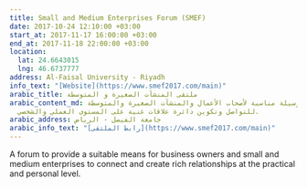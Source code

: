 ```yaml
---
title: Small and Medium Enterprises Forum (SMEF)
date: 2017-10-24 12:10:00 +03:00
start_at: 2017-11-17 16:00:00 +03:00
end_at: 2017-11-18 22:00:00 +03:00
location:
  lat: 24.6643015
  lng: 46.6737777
address: Al-Faisal University - Riyadh
info_text: "[Website](https://www.smef2017.com/main)"
arabic_title: ملتقى المنشآت الصغيرة و المتوسطة
arabic_content_md: ملتقى لتوفير وسيلة مناسبة لأصحاب الأعمال والمنشآت الصغيرة والمتوسطة
  للتواصل وتكوين دائرة علاقات غنية على المستوى العملي والشخصي.
arabic_address: جامعة الفيصل - الرياض
arabic_info_text: "[رابط الملتقى](https://www.smef2017.com/main)"
---
```


A forum to provide a suitable means for business owners and small and medium enterprises to connect and create rich relationships at the practical and personal level.